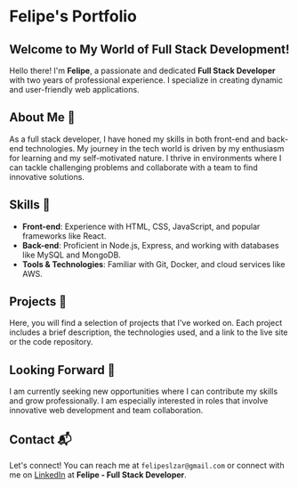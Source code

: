 # Felipe's Portfolio

## Welcome to My World of Full Stack Development!

Hello there! I'm **Felipe**, a passionate and dedicated **Full Stack Developer** with two years of professional experience. I specialize in creating dynamic and user-friendly web applications.

## About Me 🚀

As a full stack developer, I have honed my skills in both front-end and back-end technologies. My journey in the tech world is driven by my enthusiasm for learning and my self-motivated nature. I thrive in environments where I can tackle challenging problems and collaborate with a team to find innovative solutions.

## Skills 🔧

- **Front-end**: Experience with HTML, CSS, JavaScript, and popular frameworks like React.
- **Back-end**: Proficient in Node.js, Express, and working with databases like MySQL and MongoDB.
- **Tools & Technologies**: Familiar with Git, Docker, and cloud services like AWS.

## Projects 📁

Here, you will find a selection of projects that I've worked on. Each project includes a brief description, the technologies used, and a link to the live site or the code repository.

## Looking Forward 👀

I am currently seeking new opportunities where I can contribute my skills and grow professionally. I am especially interested in roles that involve innovative web development and team collaboration.

## Contact 📬

Let's connect! You can reach me at `felipeslzar@gmail.com` or connect with me on [LinkedIn](https://linkedin.com/in/felipe-salazar-jimenez) at **Felipe - Full Stack Developer**.
